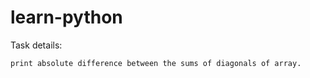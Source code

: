 # learn-python


Task details:
	
	print absolute difference between the sums of diagonals of array.
